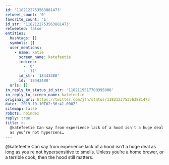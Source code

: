 ```yaml
---
id: '1182122753563881473'
retweet_count: '0'
favorite_count: '1'
id_str: '1182122753563881473'
retweeted: false
entities:
  hashtags: []
  symbols: []
  user_mentions:
    - name: katie
      screen_name: katefeetie
      indices:
        - '0'
        - '11'
      id_str: '18443480'
      id: '18443480'
  urls: []
in_reply_to_status_id_str: '1182119517700395008'
in_reply_to_screen_name: katefeetie
original_url: https://twitter.com/jth/status/1182122753563881473
date: '2019-10-10T02:36:41.000Z'
sitemap: false
robots: noindex
reply: true
title: >-
  @katefeetie Can say from experience lack of a hood isn’t a huge deal as long
  as you’re not hypersens…
---
```


@katefeetie Can say from experience lack of a hood isn’t a huge deal as long as you’re not hypersensitive to smells. Unless you’re a home brewer, or a terrible cook, then the hood still matters.